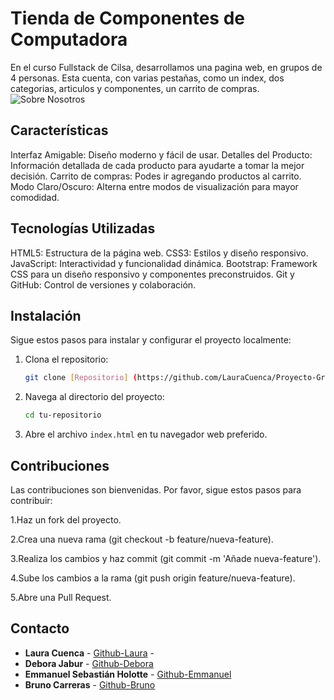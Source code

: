# Tienda de Componentes de Computadora
En el curso Fullstack de Cilsa, desarrollamos una pagina web, en grupos de 4 personas. 
Esta cuenta, con varias pestañas, como un index, dos categorias, articulos y componentes, un carrito de compras.
![Sobre Nosotros](https://github.com/user-attachments/assets/3890396a-4502-4f92-9e3d-84453ee326c2)

## Características
Interfaz Amigable: Diseño moderno y fácil de usar.
Detalles del Producto: Información detallada de cada producto para ayudarte a tomar la mejor decisión.
Carrito de compras: Podes ir agregando productos al carrito.
Modo Claro/Oscuro: Alterna entre modos de visualización para mayor comodidad.

## Tecnologías Utilizadas
HTML5: Estructura de la página web.
CSS3: Estilos y diseño responsivo.
JavaScript: Interactividad y funcionalidad dinámica.
Bootstrap: Framework CSS para un diseño responsivo y componentes preconstruidos.
Git y GitHub: Control de versiones y colaboración.

## Instalación

Sigue estos pasos para instalar y configurar el proyecto localmente:

1. Clona el repositorio:
    ```bash
    git clone [Repositorio] (https://github.com/LauraCuenca/Proyecto-Grupo))
    ```
2. Navega al directorio del proyecto:

    ```bash
    cd tu-repositorio
    ```
3. Abre el archivo `index.html` en tu navegador web preferido.

## Contribuciones
Las contribuciones son bienvenidas. Por favor, sigue estos pasos para contribuir:

1.Haz un fork del proyecto.

2.Crea una nueva rama (git checkout -b feature/nueva-feature).

3.Realiza los cambios y haz commit (git commit -m 'Añade nueva-feature').

4.Sube los cambios a la rama (git push origin feature/nueva-feature).

5.Abre una Pull Request.

## Contacto

- **Laura Cuenca** - [Github-Laura](https://github.com/LauraCuenca) -
- **Debora Jabur** - [Github-Debora](https://github.com/DeboraJadur)
- **Emmanuel Sebastián Holotte** - [Github-Emmanuel](https://github.com/Gaz125) 
- **Bruno Carreras** - [Github-Bruno](https://github.com/BrunoCarreras)
